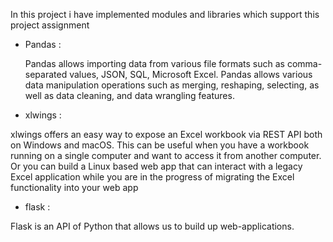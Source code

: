 In this project i have implemented modules and libraries which support this project assignment 

- Pandas :

  Pandas allows importing data from various file formats such as comma-separated values, JSON, SQL, Microsoft Excel. Pandas allows various data manipulation operations such as merging, reshaping, selecting, as well as data cleaning, and data wrangling features.

- xlwings : 

 xlwings offers an easy way to expose an Excel workbook via REST API both on Windows and macOS. This can be useful when you have a workbook running on a single computer and want to access it from another computer. Or you can build a Linux based web app that can interact with a legacy Excel application while you are in the progress of migrating the Excel functionality into your web app

- flask :

 Flask is an API of Python that allows us to build up web-applications.

             